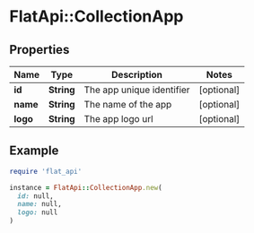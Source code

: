 # FlatApi::CollectionApp

## Properties

| Name | Type | Description | Notes |
| ---- | ---- | ----------- | ----- |
| **id** | **String** | The app unique identifier | [optional] |
| **name** | **String** | The name of the app | [optional] |
| **logo** | **String** | The app logo url | [optional] |

## Example

```ruby
require 'flat_api'

instance = FlatApi::CollectionApp.new(
  id: null,
  name: null,
  logo: null
)
```

